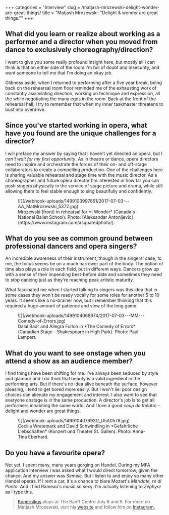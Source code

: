 +++
categories = "Interview"
slug = /matjash-mrozewski-delight-wonder-are-great-things/
title = "Matjash Mrozewski: &quot;Delight &amp; wonder are great things.&quot;"
+++

## What did you learn or realize about working as a performer and a director when you moved from dance to exclusively choreography/direction?

I want to give you some really profound insight here, but mostly all I can think is that on either side of the room I'm full of doubt and insecurity, and want someone to tell me that I'm doing an okay job. 

Glibness aside, when I returned to performing after a five year break, being back on the rehearsal room floor reminded me of the exhausting work of constantly assimilating direction, working on technique and expression, all the while negotiating the many egos in the room.  Back at the front of the rehearsal hall,  I try to remember that when my inner taskmaster threatens to bust into overdrive.
 
## Since you've started working in opera, what have you found are the unique challenges for a director?

I will preface my answer by saying that I haven’t yet directed an opera, but I *can't wait for my first opportunity*. As in theatre or dance, opera directors need to inspire and orchestrate the forces of their on- and off-stage collaborators to create a compelling production. One of the challenges here is sharing valuable rehearsal and stage time with the music director. As a choreographer and future opera director I'm interested in how far you can push singers physically in the service of stage picture and drama, while still allowing them to feel stable enough to sing beautifully and confidently.

<figure data-type="image">
![](/webhook-uploads/1499103997851/2017-07-03---AA_MatMrozewski_5372.jpg)
<figcaption>Mrozewski (front) in rehearsal for *I Wonder* (Canada's National Ballet School). Photo: [Aleksandar Antonijevic](https://www.instagram.com/asquaredphoto/).</figcaption>
</figure>
 
## What do you see as common ground between professional dancers and opera singers?

An incredible awareness of their instrument, though in the singers' case, to me, the focus seems be on a much narrower part of the body. The notion of time also plays a role in each field, but in different ways. Dancers grow up with a sense of their impending best-before date and sometimes they need to stop dancing just as they're reaching peak artistic maturity. 

What fascinated me when I started talking to singers was this idea that in some cases they won't be ready vocally for some roles for another 5 to 10 years. It seems like a no-brainer now, but I remember thinking that this required a huge amount of patience and view of the long game.

<figure data-type="image">
![](/webhook-uploads/1499104068974/2017-07-03---MM---Comedy-of-Errors.jpg)
<figcaption>Dalal Badr and Allegra Fulton in *The Comedy of Errors* (Canadian Stage - Shakespeare in High Park). Photo: Paul Lampert.</figcaption>
</figure>

## What do you want to see onstage when you attend a show as an audience member?

I find things have been shifting for me. I've always been seduced by style and glamour and I do think that beauty is a valid ingredient in the performing arts. But if there's no idea alive beneath the surface, however pleasing, I tend to get bored more easily. But I won't lie: poor design choices can alienate my engagement and interest. I also want to see that everyone onstage is in the same production. A director's job is to get all performers inhabiting the same world. And I love a good *coup de théatre* – delight and wonder are great things.
 
<figure data-type="image">
![](/webhook-uploads/1499104076931/_U5A0578.jpg)
<figcaption>Cecilia Wretemark and David Schwindling in *Gefahrliche Liebschaften* (Konzert und Theater St. Gallen). Photo: Anna-Tina Eberhard.</figcaption>
</figure>

## Do you have a favourite opera?

Not yet. I spent many, many years gorging on Handel. During my MFA application interview I was asked what I would direct tomorrow, given the chance. And my answer was *Semele*. But I listen to and enjoy so many other Handel operas. If I rent a car, it's a chance to blare Mozart's *Mitridate, re di Ponto*. And I find Rameau's music so sexy. I'm actually listening to *Zéphyre* as I type this.

>[Kopernikus](https://www.banffcentre.ca/events/kopernikus/20170706/1930) plays at The Banff Centre July 6 and 8. For more on Matjash Mrozewski, visit his [website](https://www.matjash.com/) and follow him on [Instagram.](https://www.instagram.com/matjashmrozewski/)
